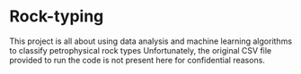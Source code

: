 # Rock-typing
This project is all about using data analysis and machine learning algorithms to classify petrophysical rock types 
Unfortunately, the original CSV file provided to run the code is not present here for confidential reasons.
